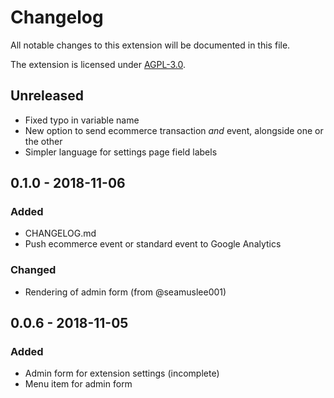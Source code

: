# Changelog

All notable changes to this extension will be documented in this file.

The extension is licensed under [AGPL-3.0](LICENSE.txt).

## Unreleased

* Fixed typo in variable name
* New option to send ecommerce transaction _and_ event, alongside one or the other
* Simpler language for settings page field labels

## 0.1.0 - 2018-11-06

### Added

* CHANGELOG.md
* Push ecommerce event or standard event to Google Analytics

### Changed

* Rendering of admin form (from @seamuslee001)

## 0.0.6 - 2018-11-05

### Added

* Admin form for extension settings (incomplete)
* Menu item for admin form
